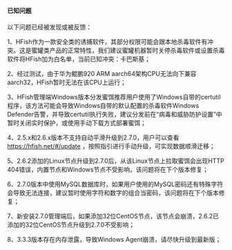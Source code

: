 
#### 已知问题

以下问题已经被发现或被反馈：

1、HFish作为一款安全类的诱捕软件，其部分权限可能会跟本地杀毒软件有冲突。这是蜜罐类产品的正常特性，我们建议蜜罐机器暂时关停杀毒软件或设置杀毒软件将HFish加为白名单，当前已知冲突：卡巴斯基；

2、经过测试，由于华为鲲鹏920 ARM aarch64架构CPU无法向下兼容aarch32，HFish暂时无法在该CPU上运行；

3、HFish管理端Windows版本分发蜜饵推荐用户使用了Windows自带的certutil程序，该方法可能会导致Windows自带的默认配置的杀毒软件Windows Defender告警，并导致certutil执行失败，建议分发前在“病毒和威胁防护设置”中暂时关闭实时保护，或使用手动下载方式部署蜜饵；

4、2.5.x和2.6.x版本不支持自动平滑升级到2.7.0，用户可以查看 https://hfish.net/#/update ，按照指引进行手动升级，可实现数据顺滑迁移；

5、2.6.2添加的Linux节点升级到2.7.0后，从该Linux节点上拉取蜜饵会出现HTTP 404错误，内置节点和Windows节点不受影响，该问题将在下个版本修复；

6、2.7.0版本中使用MySQL数据库时，如果用户使用的MySQL密码还有特殊字符会导致无法连接，建议暂时使用字符和数字的组合当密码，该问题将在下个版本修复；

7、新安装2.7.0管理端后，如果添加32位CentOS节点，该节点会崩溃，2.6.2已添加的32位CentOS节点升级到2.7.0不受影响；

8、3.3.3版本存在内存泄露，导致Windows Agent崩溃，请尽快升级到最新版；

